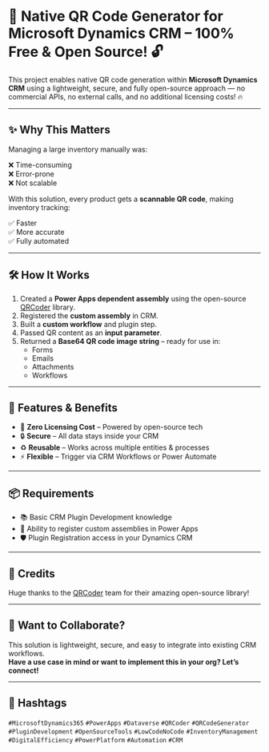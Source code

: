 # 🚀 Native QR Code Generator for Microsoft Dynamics CRM – 100% Free & Open Source! 🔓

This project enables native QR code generation within **Microsoft Dynamics CRM** using a lightweight, secure, and fully open-source approach — no commercial APIs, no external calls, and no additional licensing costs! 🔥

---

## ✨ Why This Matters

Managing a large inventory manually was:

❌ Time-consuming  
❌ Error-prone  
❌ Not scalable

With this solution, every product gets a **scannable QR code**, making inventory tracking:

✅ Faster  
✅ More accurate  
✅ Fully automated

---

## 🛠️ How It Works

1. Created a **Power Apps dependent assembly** using the open-source [QRCoder](https://github.com/codebude/QRCoder) library.
2. Registered the **custom assembly** in CRM.
3. Built a **custom workflow** and plugin step.
4. Passed QR content as an **input parameter**.
5. Returned a **Base64 QR code image string** – ready for use in:
   - Forms  
   - Emails  
   - Attachments  
   - Workflows

---

## 🎁 Features & Benefits

- 💸 **Zero Licensing Cost** – Powered by open-source tech  
- 🔒 **Secure** – All data stays inside your CRM  
- ♻️ **Reusable** – Works across multiple entities & processes  
- ⚡ **Flexible** – Trigger via CRM Workflows or Power Automate  

---

## 📦 Requirements

- 📚 Basic CRM Plugin Development knowledge  
- 🧩 Ability to register custom assemblies in Power Apps  
- 🛡️ Plugin Registration access in your Dynamics CRM  

---

## 🙌 Credits

Huge thanks to the [QRCoder](https://github.com/codebude/QRCoder) team for their amazing open-source library!

---

## 🤝 Want to Collaborate?

This solution is lightweight, secure, and easy to integrate into existing CRM workflows.  
**Have a use case in mind or want to implement this in your org? Let’s connect!**

---

## 📌 Hashtags

`#MicrosoftDynamics365` `#PowerApps` `#Dataverse` `#QRCoder` `#QRCodeGenerator`  
`#PluginDevelopment` `#OpenSourceTools` `#LowCodeNoCode` `#InventoryManagement`  
`#DigitalEfficiency` `#PowerPlatform` `#Automation` `#CRM`
